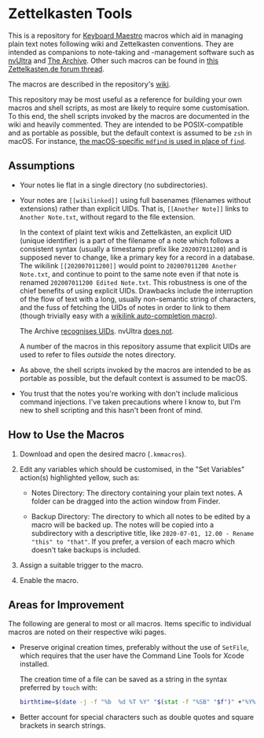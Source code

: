 # Zettelkasten Tools

This is a repository for [Keyboard Maestro](https://www.keyboardmaestro.com/) macros which aid in managing plain text notes following wiki and Zettelkasten conventions. They are intended as companions to note-taking and -management software such as [nvUltra](https://nvultra.com/) and [The Archive](https://zettelkasten.de/the-archive/). Other such macros can be found in [this Zettelkasten.de forum thread](https://forum.zettelkasten.de/discussion/213/the-archive-keyboard-maestro-alfred-macros).

The macros are described in the repository's [wiki](https://github.com/seanakabry/zk-tools/wiki).

This repository may be most useful as a reference for building your own macros and shell scripts, as most are likely to require some customisation. To this end, the shell scripts invoked by the macros are documented in the wiki and heavily commented. They are intended to be POSIX-compatible and as portable as possible, but the default context is assumed to be `zsh` in macOS. For instance, [the macOS-specific `mdfind` is used in place of `find`](https://forum.zettelkasten.de/discussion/comment/7203/#Comment_7203).

## Assumptions

* 	Your notes lie flat in a single directory (no subdirectories).

*	Your notes are `[[wikilinked]]` using full basenames (filenames without extensions) rather than explicit UIDs. That is, `[[Another Note]]` links to `Another Note.txt`, without regard to the file extension.

	In the context of plaint text wikis and Zettelkästen, an explicit UID (unique identifier) is a part of the filename of a note which follows a consistent syntax (usually a timestamp prefix like `202007011200`) and is supposed never to change, like a primary key for a record in a database. The wikilink `[[202007011200]]` would point to `202007011200 Another Note.txt`, and continue to point to the same note even if that note is renamed `202007011200 Edited Note.txt`. This robustness is one of the chief benefits of using explicit UIDs. Drawbacks include the interruption of the flow of text with a long, usually non-semantic string of characters, and the fuss of fetching the UIDs of notes in order to link to them (though trivially easy with a [wikilink auto-completion macro](https://github.com/seanakabry/zk-tools/wiki/wikilink)).

	The Archive [recognises UIDs](https://zettelkasten.de/the-archive/help/#how-do-i-create-links-between-notes). nvUltra [does not](https://twitter.com/nvUltraApp/status/1268882547066515458).

	A number of the macros in this repository assume that explicit UIDs are used to refer to files *outside* the notes directory.

*	As above, the shell scripts invoked by the macros are intended to be as portable as possible, but the default context is assumed to be macOS.

*	You trust that the notes you're working with don't include malicious command injections. I've taken precautions where I know to, but I'm new to shell scripting and this hasn't been front of mind.

## How to Use the Macros

1.	Download and open the desired macro (`.kmmacros`).

2.	Edit any variables which should be customised, in the "Set Variables" action(s) highlighted yellow, such as:

	*	Notes Directory: The directory containing your plain text notes. A folder can be dragged into the action window from Finder.

	*	Backup Directory: The directory to which all notes to be edited by a macro will be backed up. The notes will be copied into a subdirectory with a descriptive title, like `2020-07-01, 12.00 - Rename "this" to "that"`. If you prefer, a version of each macro which doesn't take backups is included.

3.	Assign a suitable trigger to the macro.

4.	Enable the macro.

## Areas for Improvement

The following are general to most or all macros. Items specific to individual macros are noted on their respective wiki pages.

*	Preserve original creation times, preferably without the use of `SetFile`, which requires that the user have the Command Line Tools for Xcode installed.
	
	The creation time of a file can be saved as a string in the syntax preferred by `touch` with:

	```zsh
	birthtime=$(date -j -f "%b  %d %T %Y" "$(stat -f "%SB" "$f")" +"%Y%m%d%H%M")
	```

*	Better account for special characters such as double quotes and square brackets in search strings.
